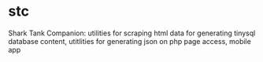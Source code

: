 # stc
Shark Tank Companion: utilities for scraping html data for generating tinysql database content, utitlities for generating json on php page access, mobile app

